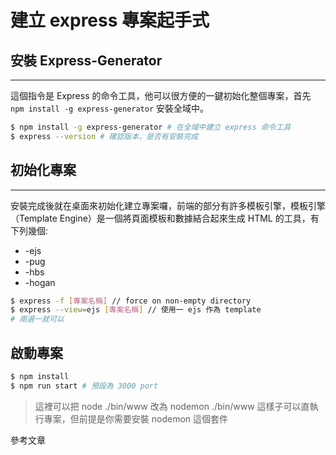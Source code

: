 # 建立 express 專案起手式

## **安裝 Express-Generator**

------

這個指令是 Express 的命令工具，他可以很方便的一鍵初始化整個專案，首先 `npm install -g express-generator` 安裝全域中。

```bash
$ npm install -g express-generator # 在全域中建立 express 命令工具
$ express --version # 確認版本，是否有安裝完成
```

## **初始化專案**

------

安裝完成後就在桌面來初始化建立專案囉，前端的部分有許多模板引擎，模板引擎（Template Engine）是一個將頁面模板和數據結合起來生成 HTML 的工具，有下列幾個:

- -ejs
- -pug
- -hbs
- -hogan

```bash
$ express -f [專案名稱] // force on non-empty directory
$ express --view=ejs [專案名稱] // 使用一 ejs 作為 template
# 兩選一就可以 
```

## 啟動專案

```bash
$ npm install
$ npm run start # 預設為 3000 port 
```

> 這裡可以把  node ./bin/www 改為 nodemon ./bin/www 這樣子可以直執行專案，但前提是你需要安裝 nodemon 這個套件

參考文章